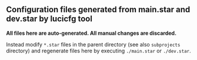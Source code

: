 ## Configuration files generated from main.star and dev.star by lucicfg tool

**All files here are auto-generated. All manual changes are discarded.**

Instead modify `*.star` files in the parent directory (see also `subprojects`
directory) and regenerate files here by executing `./main.star` or `./dev.star`.

